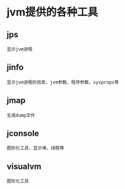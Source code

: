 # jvm提供的各种工具

## jps
    显示jvm进程
## jinfo
    显示jvm进程的信息，jvm参数，程序参数，sysprops等
## jmap
    生成dump文件
## jconsole
    图形化工具，显示堆，线程等
## visualvm
    图形化工具